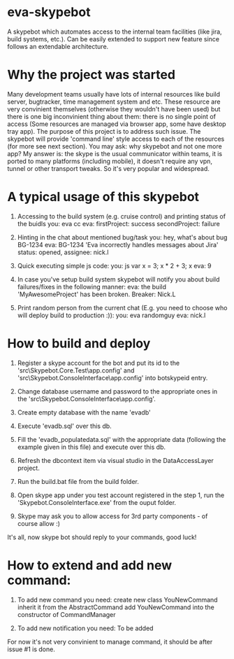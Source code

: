 eva-skypebot
============

A skypebot which automates access to the internal team facilities (like jira, build systems, etc.). Can be easily extended to support new feature since follows an extendable architecture.

Why the project was started
============

Many development teams usually have lots of internal resources like build server, bugtracker, time management system and etc. These resource are very convinient themselves (otherwise they wouldn't have been used) but there is one big inconvinient thing about them: there is no single point of access (Some resources are managed via browser app, some have desktop tray app).
The purpose of this project is to address such issue. The skypebot will provide 'command line' style access to each of the resources (for more see next section). You may ask: why skypebot and not one more app? My answer is: the skype is the usual communicator within teams, it is ported to many platforms (including mobile), it doesn't require any vpn, tunnel or other transport tweaks. So it's very popular and widespread.

A typical usage of this skypebot
============

1. Accessing to the build system (e.g. cruise control) and printing status of the buidls
   you: eva cc
   eva: firstProject: success
        secondProject: failure
        
2. Hinting in the chat about mentioned bug/task
   you: hey, what's about bug BG-1234
   eva: BG-1234 'Eva incorrectly handles messages about Jira'
        status: opened, assignee: nick.l
        
3. Quick executing simple js code:
   you: js var x = 3; x * 2 + 3; x
   eva: 9

4. In case you've setup build system skypebot will notify you about build failures/fixes in the following manner:
   eva: the build 'MyAwesomeProject' has been broken. Breaker: Nick.L

5. Print random person from the current chat (E.g. you need to choose who will deploy build to production :)):
   you: eva randomguy
   eva: nick.l
   
How to build and deploy
============

1. Register a skype account for the bot and put its id to the 'src\Skypebot.Core.Test\app.config' and 'src\Skypebot.ConsoleInterface\app.config' into botskypeid entry.

2. Change database username and password to the appropriate ones in the 'src\Skypebot.ConsoleInterface\app.config'.

3. Create empty database with the name 'evadb'

4. Execute 'evadb.sql' over this db.

5. Fill the 'evadb_populatedata.sql' with the appropriate data (following the example given in this file) and execute over this db.

6. Refresh the dbcontext item via visual studio in the DataAccessLayer project.

7. Run the build.bat file from the build folder.

8. Open skype app under you test account registered in the step 1, run the 'Skypebot.ConsoleInterface.exe' from the ouput folder.

9. Skype may ask you to allow access for 3rd party components - of course allow :)

It's all, now skype bot should reply to your commands, good luck!

How to extend and add new command:
============

1. To add new command you need:
   create new class YouNewCommand
   inherit it from the AbstractCommand
   add YouNewCommand into the constructor of CommandManager

2. To add new notification you need:
   To be added

For now it's not very convinient to manage command, it should be after issue #1 is done. 
